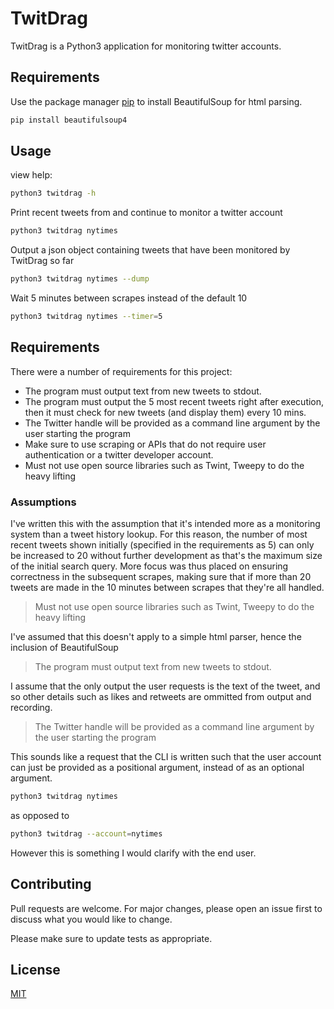 # TwitDrag

TwitDrag is a Python3 application for monitoring twitter accounts.

## Requirements

Use the package manager [pip](https://pip.pypa.io/en/stable/) to install BeautifulSoup for html parsing.

```bash
pip install beautifulsoup4
```

## Usage

view help:
```bash
python3 twitdrag -h
```

Print recent tweets from and continue to monitor a twitter account
```bash
python3 twitdrag nytimes
```

Output a json object containing tweets that have been monitored by TwitDrag so far
```bash
python3 twitdrag nytimes --dump
```

Wait 5 minutes between scrapes instead of the default 10
```bash
python3 twitdrag nytimes --timer=5
```

## Requirements
There were a number of requirements for this project:
- The program must output text from new tweets to stdout.
- The program must output the 5 most recent tweets right after execution, then it must check for new tweets (and display them) every 10 mins.
- The Twitter handle will be provided as a command line argument by the user starting the program
- Make sure to use scraping or APIs that do not require user authentication or a twitter developer account.
- Must not use open source libraries such as Twint, Tweepy to do the heavy lifting
### Assumptions
I've written this with the assumption that it's intended more as a monitoring system than a tweet history lookup. For this reason, the number of most recent tweets shown initially (specified in the requirements as 5) can only be increased to 20 without further development as that's the maximum size of the initial search query. More focus was thus placed on ensuring correctness in the subsequent scrapes, making sure that if more than 20 tweets are made in the 10 minutes between scrapes that they're all handled.

>Must not use open source libraries such as Twint, Tweepy to do the heavy lifting

I've assumed that this doesn't apply to a simple html parser, hence the inclusion of BeautifulSoup

>The program must output text from new tweets to stdout.

I assume that the only output the user requests is the text of the tweet, and so other details such as likes and retweets are ommitted from output and recording.

>The Twitter handle will be provided as a command line argument by the user starting the program

This sounds like a request that the CLI is written such that the user account can just be provided as a positional argument, instead of as an optional argument.
```bash
python3 twitdrag nytimes
```
as opposed to
```bash
python3 twitdrag --account=nytimes
```
However this is something I would clarify with the end user.

## Contributing
Pull requests are welcome. For major changes, please open an issue first to discuss what you would like to change.

Please make sure to update tests as appropriate.

## License
[MIT](https://choosealicense.com/licenses/mit/)